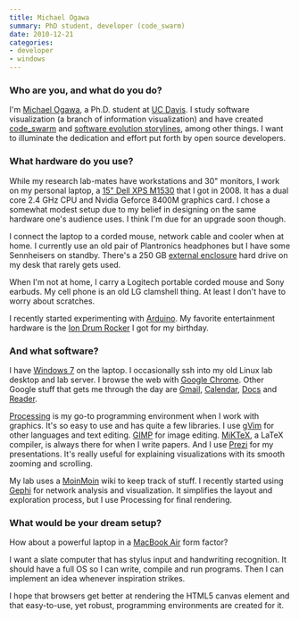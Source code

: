 ```yaml
---
title: Michael Ogawa
summary: PhD student, developer (code_swarm)
date: 2010-12-21
categories:
- developer
- windows
---
```


### Who are you, and what do you do?

I'm [Michael Ogawa](http://www.michaelogawa.com/ "Michael's website."), a Ph.D. student at [UC Davis](http://www.ucdavis.edu/ "The University of California Davis."). I study software visualization (a branch of information visualization) and have created [code_swarm][code-swarm] and [software evolution storylines][evolines], among other things. I want to illuminate the dedication and effort put forth by open source developers.

### What hardware do you use?

While my research lab-mates have workstations and 30" monitors, I work on my personal laptop, a [15" Dell XPS M1530][xps-m1530] that I got in 2008. It has a dual core 2.4 GHz CPU and Nvidia Geforce 8400M graphics card. I chose a somewhat modest setup due to my belief in designing on the same hardware one's audience uses. I think I'm due for an upgrade soon though.

I connect the laptop to a corded mouse, network cable and cooler when at home. I currently use an old pair of Plantronics headphones but I have some Sennheisers on standby. There's a 250 GB [external enclosure][silver-river-duo] hard drive on my desk that rarely gets used.

When I'm not at home, I carry a Logitech portable corded mouse and Sony earbuds. My cell phone is an old LG clamshell thing. At least I don't have to worry about scratches.

I recently started experimenting with [Arduino][]. My favorite entertainment hardware is the [Ion Drum Rocker][drum-rocker-xbox] I got for my birthday.

### And what software?

I have [Windows 7][windows-7] on the laptop. I occasionally ssh into my old Linux lab desktop and lab server. I browse the web with [Google Chrome][chrome]. Other Google stuff that gets me through the day are [Gmail][], [Calendar][google-calendar], [Docs][google-docs] and [Reader][google-reader].

[Processing][] is my go-to programming environment when I work with graphics. It's so easy to use and has quite a few libraries. I use [gVim][vim] for other languages and text editing. [GIMP][] for image editing. [MiKTeX][], a LaTeX compiler, is always there for when I write papers. And I use [Prezi][] for my presentations. It's really useful for explaining visualizations with its smooth zooming and scrolling.

My lab uses a [MoinMoin][] wiki to keep track of stuff. I recently started using [Gephi][] for network analysis and visualization. It simplifies the layout and exploration process, but I use Processing for final rendering.

### What would be your dream setup?

How about a powerful laptop in a [MacBook Air][macbook-air] form factor?

I want a slate computer that has stylus input and handwriting recognition. It should have a full OS so I can write, compile and run programs. Then I can implement an idea whenever inspiration strikes.

I hope that browsers get better at rendering the HTML5 canvas element and that easy-to-use, yet robust, programming environments are created for it.

[arduino]: https://www.arduino.cc/ "Open-source prototyping hardware."
[chrome]: https://www.google.com/intl/en/chrome/ "A WebKit-based browser, where each tab runs in its own thread."
[code-swarm]: https://code.google.com/archive/p/codeswarm "Source code commits visualiser software."
[drum-rocker-xbox]: https://www.ionaudio.com/legacy "An electronic drum set for the Xbox."
[evolines]: https://code.google.com/archive/p/evolines "Source code commits visualiser software."
[gephi]: https://gephi.org/ "Open-source visualisation software."
[gimp]: https://www.gimp.org/ "An open-source image editor."
[gmail]: https://en.wikipedia.org/wiki/Gmail "Web-based email."
[google-calendar]: https://en.wikipedia.org/wiki/Google_Calendar "A web-based calendar client."
[google-docs]: https://en.wikipedia.org/wiki/Google_Docs "A web-based office suite."
[google-reader]: https://en.wikipedia.org/wiki/Google_Reader "A web-based feed reader."
[macbook-air]: https://www.apple.com/macbook-air/ "A very thin laptop."
[miktex]: https://miktex.org/ "Typesetting software for Windows."
[moinmoin]: https://moinmo.in/ "Wiki software."
[prezi]: http://web.archive.org/web/20221224004243/https://prezi.com/ "Web-based presentations."
[processing]: https://processing.org/ "A programming language/environment."
[silver-river-duo]: https://www.tomsguide.com/news/here-are-the-best-back-to-school-prime-day-deals "A 3.5 inch hard drive enclosure."
[vim]: https://www.vim.org/ "A command-line text editor."
[windows-7]: https://en.wikipedia.org/wiki/Windows_7 "An operating system."
[xps-m1530]: https://en.wikipedia.org/wiki/Dell_XPS#XPS_M1530 "A PC laptop with a 15.4 inch screen."
